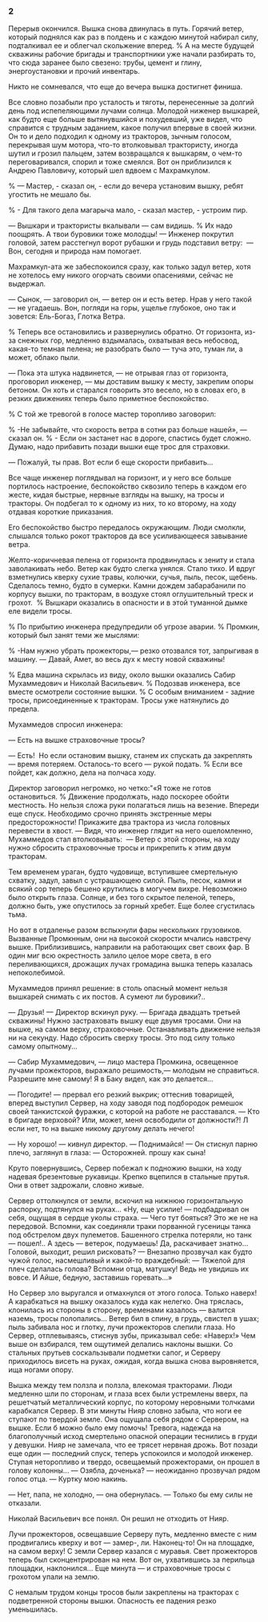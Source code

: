 ### 2

Перерыв окончился.
Вышка снова двинулась в путь.
Горячий ветер, который поднялся как раз в полдень и с каждою минутой набирал силу, подталкивал ее и облегчал скольжение вперед.
% А на месте будущей скважины рабочие бригады и транспортники уже начали разбирать то, что сюда заранее было свезено: трубы, цемент и глину, энергоустановки и прочий инвентарь.

Никто не сомневался, что еще до вечера вышка достигнет финиша.

Все словно позабыли про усталость и тяготы, перенесенные за долгий день под испепеляющими лучами солнца.
Молодой ниженер вышкарей, как будто еще больше вытянувшийся и похудевший, уже видел, что справится с трудным заданием, какое получил впервые в своей жизни.
Он то и дело подходил к одному из тракторов, зычным голосом, перекрывая шум мотора, что-то втолковывал трактористу, иногда шутил и грозил пальцем, затем возвращался к вышкарям, о чем-то переговаривался, спорил и тоже смеялся.
Вот он приблизился к Андрею Павловичу, который шел вдвоем с Махрамкулом.

% — Мастер, - сказал он, - если до вечера установим вышку, ребят  угостить не мешало бы.

% - Для такого дела магарыча мало, - сказал мастер, - устроим пир.

— Вышкари и трактористы вкалывали — сам видишь.
% Их надо поощрять.
А твои буровики тоже молодцы!
— Инженер покрутил головой, затем расстегнул ворот рубашки и грудь подставил ветру:
 — Вон, сегодня и природа нам помогает.

Махрамкул-ата же забеспокоился сразу, как только задул ветер, хотя не хотелось ему никого огорчать своими опасениями, сейчас не выдержал.

— Сынок, — заговорил он, — ветер он и есть ветер.
Нрав у него такой — не угадаешь.
Вон, погляди на горы, ущелье глубокое, оно так и зовется: Ель-Богаз, Глотка Ветра.

% Теперь все остановились и развернулись обратно.
От горизонта, из-за снежных гор, медленно вздымалась, охватывая весь небосвод, какая-то темная пелена; не разобрать было — туча это, туман ли, а может, облако пыли.

— Пока эта штука надвинется, — не отрывая глаз от горизонта, проговорил инженер, — мы доставим вышку к месту, закрепим опоры бетоном.
Он хоть и старался говорить это весело, но в словах его, в резких движениях теперь было приметное беспокойство.

% С той же тревогой в голосе мастер торопливо заговорил:

% -Не забывайте, что скорость ветра в сотни раз больше нашей», — сказал он.
% - Если он застанет нас в дороге, спастись будет сложно.
Думаю, надо прибавить позади вышки еще трос для страховки.

— Пожалуй, ты прав.
Вот если б еще скорости прибавить...

Все чаще инженер поглядывал на горизонт, и у него все больше портилось настроение, беспокойство сквозило теперь в каждом его жесте, кидая быстрые, нервные взгляды на вышку, на тросы и тракторы.
Он подбегал то к одному из них, то ко второму, на ходу отдавая короткие приказания.

Его беспокойство быстро передалось окружающим.
Люди смолкли, слышался только рокот тракторов да все усиливающееся завывание ветра.

Желто-коричневая пелена от горизонта продвинулась к зениту и стала заволакивать небо.
Ветер как будто слегка унялся.
Стало тихо.
И вдруг взметнулись кверху сухие травы, колючки, сучья, пыль, песок, щебень.
Сделалось темно, будто в сумерки.
Камни дождем забарабанили по корпусу вышки, по тракторам, в воздухе стоял оглушительный треск и грохот. 
% Вышкари оказались в опасности и в этой туманной дымке еле видели тросы.

% По прибытию инженера предупредили об угрозе аварии.
% Промкин, который был занят теми же мыслями:

% -Нам нужно убрать прожекторы,— резко отозвался тот, запрыгивая в машину.
— Давай, Амет, во весь дух к месту новой скважины!

% Едва машина скрылась из виду, около вышки оказались Сабир Мухаммедович и Николай Васильевич.
% Подозвав инженера, все вместе осмотрели состояние вышки.
% С особым вниманием - задние тросы, присоединенные к тракторам.
Тросы уже натянулись до предела.

Мухаммедов спросил инженера:

— Есть на вышке страховочные тросы?

— Есть! 
Но если остановим вышку, станем их спускать да закреплять — время потеряем.
Осталось-то всего — рукой подать.
% Если все пойдет, как должно, дела на полчаса ходу.

Директор заговорил негромко, но четко:"«Я тоже не готов остановиться.
% Движение продолжать, надо поскорее обойти местность.
Но нельзя сложа руки полагаться лишь на везение.
Впереди еще спуск.
Необходимо срочно принять экстренные меры предосторожности!
Прикажите два трактора из числа головных перевести в хвост.
— Видя, что инженер глядит на него ошеломленно, Мухаммедов стал втолковывать:
 — Ветер с этой стороны, на ходу нужно сбросить страховочные тросы и прикрепить к этим двум тракторам.

Тем временем ураган, будто чудовище, вступившее смертельную схватку, задул, завыл с устрашающею силой.
Пыль, песок, камни и всякий сор теперь бешено крутились в могучем вихре.
Невозможно было открыть глаза.
Солнце, и без того скрытое пеленой, теперь, должно быть, уже опустилось за горный хребет.
Еще более сгустилась тьма.

Но вот в отдаленье разом вспыхнули фары нескольких грузовиков.
Вызванные Промкнным, они на высокой скорости мчались навстречу вышке.
Приблизившись, направили на работающих свет своих фар.
В один миг всю окрестность залило целое море света, в его переливающихся, дрожащих лучах громадина вышка теперь казалась непоколебимой.

Мухаммедов принял решение: в столь опасный момент нельзя вышкарей снимать с их постов.
А сумеют ли буровики?..

— Друзья!
— Директор вскинул руку.
— Бригада двадцать третьей скважины!
Нужно застраховать вышку еще двумя тросами.
Они на вышке, на самом верху, страховочные.
Останавливать движение нельзя ни на секунду.
Надо сбросить сверху тросы.
Это под силу только самому опытному...

— Сабир Мухаммедович, — лицо мастера Промкина, освещенное лучами прожекторов, выражало решимость,— молодым не справиться.
Разрешите мне самому!
Я в Баку видел, как это делается...

— Погодите!
— прервал его резкий выкрик; оттеснив товарищей, вперед выступил Сервер, на ходу заводя под подбородок ремешок своей танкистской фуражки, с которой на работе не расставался.
— Кто в бригаде верховой?
Или, может, меня освободили от должности?!
Л если нет, то на вышке никому другому делать нечего!

— Ну хорошо!
— кивнул директор.
— Поднимайся!
— Он стиснул парню плечо, заглянул в глаза: — Осторожней.
прошу как сына!

Круто повернувшись, Сервер побежал к подножию вышки, на ходу надевая брезентовые рукавицы.
Крепко вцепился в стальные прутья.
Они в ответ задрожали, словно живые.

Сервер оттолкнулся от земли, вскочил на нижнюю горизонтальную распорку, подтянулся на руках...
«Ну, еще усилие!
— подбадривал он себя, ощущая в сердце уколы страха.
— Чего тут бояться?
Это же не на передовой.
Вспомни, как соединяли траки порванной гусеницы танка под обстрелом двух пулеметов.
Башенного стрелка потеряли, но танк — пошел!..
А здесь — ветерок, подумаешь!
Да, раскачивает знатно...
Головой, выходит, решил рисковать?
— Внезапно прозвучал как будто чужой голос, насмешливый и какой-то враждебный: — Тяжелой для плеч сделалась голова?
Вспомни отца, матушку!
Ведь не увидишь их вовсе.
И Айше, бедную, заставишь горевать...»

Но Сервер зло выругался и отмахнулся от этого голоса.
Только наверх!
А карабкаться на вышку оказалось куда как нелегко.
Она тряслась, клонилась из стороны в сторону, временами казалось — валится наземь, тросы полопались...
Ветер бил в спину, в грудь, свистел в ушах; пыль забивала нос и глотку, лучи прожекторов слепили глаза.
Но Сервер, отплевываясь, стиснув зубы, приказывал себе:
«Наверх!» Чем выше он взбирался, тем ощутимей делались наклоны вышки.
Со стальных прутьев соскальзывали подметки сапог, и Серверу приходилось висеть на руках, ожидая, когда вышка снова выровняется, ища ногами опору.

Вышка между тем ползла и ползла, влекомая тракторами.
Люди медленно шли по сторонам, и глаза всех были устремлены вверх, па решетчатый металлический корпус, по которому неровными толчками карабкался Сервер.
В эти минуты Нияр словно забыла, что ноги ее ступают по твердой земле.
Она ощущала себя рядом с Сервером, на вышке.
Если б можно было ему помочь!
Тревога, надежда на благополучный исход смертельно опасной операции теснились в груди у девушки.
Нияр не замечала, что ее трясет нервная дрожь.
Вот позади еще один — последний спуск, теперь успокоился и молодой инженер.
Ступая неторопливо и твердо, освещаемый прожекторами, он прошел в голову колонны...
— Озябла, доченька?
— неожиданно прозвучал рядом голос отца.
— Куртку мою накинь.

— Нет, папа, не холодно, — она обернулась.
— Только бы ему силы не отказали.

Николай Васильевич все понял.
Он решил не отходить от Нияр.

Лучи прожекторов, освещавшие Серверу путь, медленно вместе с ним продвигались кверху и вот — замер-, ли.
Наконец-то!
Он на площадке, на самом верху!
С земли Сервер казался с муравья.
Свет прожекторов теперь был сконцентрирован на нем.
Вот он, ухватившись за перильца площадки, наклонился...
Еще минута — и страховочные тросы с грохотом упали на землю.

С немалым трудом концы тросов были закреплены на тракторах с подветренной стороны вышки.
Опасность ее падения резко уменьшилась.